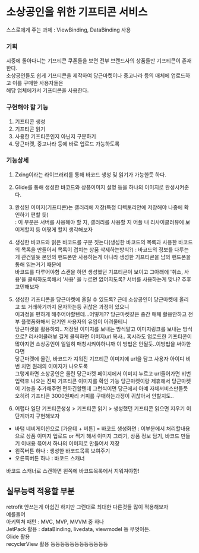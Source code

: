 # 소상공인을 위한 기프티콘 서비스

스스로에게 주는 과제 : ViewBinding, DataBinding 사용
### 기획
시중에 돌아다니는 기프티콘 쿠폰들을 보면 전부 브랜드사의 상품들만 기프티콘이 존재한다.  
소상공인들도 쉽게 기프티콘을 제작하여 당근마켓이나 중고나라 등의 매체에 업로드하고 이를 구매한 사용자들은  
해당 업체에가서 기프티콘을 사용한다.

### 구현해야 할 기능
1. 기프티콘 생성
2. 기프티콘 읽기
3. 사용한 기프티콘인지 아닌지 구분하기 
4. 당근마켓, 중고나라 등에 바로 업로드 가능하도록

### 기능상세
1. Zxing이라는 라이브러리를 통해 바코드 생성 및 읽기가 가능한듯 하다.  
2. Glide를 통해 생성한 바코드와 상품이미지 설명 등을 하나의 이미지로 완성시켜준다.  
3. 완성된 이미지(기프티콘)는 갤러리에 저장(특정 디렉토리안에 저장해야 나중에 확인하기 편할 듯)  
  : 이 부분은 서버를 사용해야 할 지, 갤러리를 사용할 지 어플 내 리사이클러뷰에 보이게할지 등 어떻게 할지 생각해보자
3. 생성한 바코드와 읽은 바코드를 구분 짓는다(생성한 바코드의 목록과 사용한 바코드의 목록을 만들어서 목록이 겹치는 상품 삭제하는방식?)
  : 바코드의 정보를 다루는게 관건일듯 본인의 핸드폰만 사용하는게 아니라 생성한 기프티콘을 남의 핸드폰을통해 읽는거기 때문에  
  바코드를 다루어야함 스캔을 하면 생성했던 기프티콘이 보이고 그아래에 '취소, 사용'을 클릭하도록해서 '사용' 을 누르면 없어지도록?
  서버를 사용하는게 맞나? 추후 고민해보자  
4. 생성한 키프티콘을 당근마켓에 올릴 수 있도록? 근데 소상공인이 당근마켓에 올리고 또 거래하기까지 문자하는등 귀찮은 과정이 있으니  
  이과정을 편하게 해주어야할텐데...어떻게?? 당근마켓같은 중간 매체 활용안하고 전부 플랫폼화해서 담기엔 사용자의 유입이 어려울테니  
  당근마켓을 활용하되.. 저장된 이미지를 보내는 방식말고 이미지링크를 보내는 방식으로? 리사이클러뷰 길게 클릭하면 이미지url 복사..
  혹시라도 업로드한 기프티콘이 많아지면 소상공인이 일일히 매칭시켜야하니까 이 방법은 안될듯..이방법을 써야한다면  
  당근마켓에 올린, 바코드가 지워진 기프티콘 이미지에 url을 담고 사용자 아이디 비번 치면 원래의 이미지가 나오도록  
  그렇게하면 소상공인은 올린 당근마켓 페이지에서 이미지 누르고 url들어가면 비번 입력후 나오는 진짜 기프티콘 이미지를 확인 가능
  당근마켓이랑 제휴해서 당근마켓이 기능을 추가해주면 편하긴할텐데 그런식이면 당근에서 아예 자체서비스만들듯  
  오히려 기프티콘 3000원짜리 커피를 구매하는과정이 귀찮아서 안할지도..

5. 어렵다 일단 기프티콘생성 > 기프티콘 읽기 > 생성했던 기프티콘 읽으면 지우기 이단계까지 구현해보자  
  + 바텀 네비게이션으로 [가운데 + 버튼] = 바코드 생성화면
  : 이부분에서 처리할내용으로 상품 이미지 업로드 or 찍기 해서 이미지 그리기, 상품 정보 담기, 바코드 만들기 이내용 묶어서 하나의 이미지로 만들어서 저장
  + 왼쪽버튼 하나
  : 생성한 바코드목록 보여주기
  + 오른쪽버튼 하나
  : 바코드 스캐너
  
  바코드 스캐너로 스캔하면 왼쪽에 바코드목록에서 지워져야함!
  
## 실무능력 적용할 부분
retrofit 안쓰는게 아쉽긴 하지만 그런대로 최대한 다른것들 많이 적용해보자  
예를들어  
아키텍쳐 패턴 : MVC, MVP, MVVM 중 하나  
JetPack 활용 : dataBinding, livedata, viewmodel 등 무엇이든.  
Glide 활용  
recyclerView 활용 등등등등등등등등등등등등

